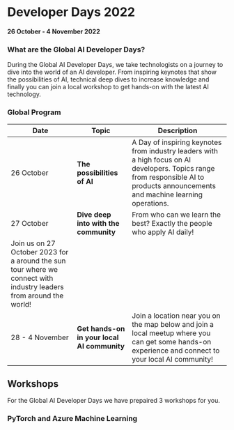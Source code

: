 # Developer Days 2022

**26 October - 4 November 2022**


### What are the Global AI Developer Days?
During the Global AI Developer Days, we take technologists on a journey to dive into the world of an AI developer. From inspiring keynotes that show the possibilities of AI, technical deep dives to increase knowledge and finally you can join a local workshop to get hands-on with the latest AI technology.


### Global Program

| Date | Topic | Description| 
| --- | --- | --- |
| 26 October | **The possibilities of AI** | A Day of inspiring keynotes from industry leaders with a high focus on AI developers. Topics range from responsible AI to products announcements and machine learning operations. |
| 27 October | **Dive deep into with the community** | From who can we learn the best? Exactly the people who apply AI daily! |
Join us on 27 October 2023 for a around the sun tour where we connect with industry leaders from around the world! |
| 28 - 4 November | **Get hands-on in your local AI community** | Join a location near you on the map below and join a local meetup where you can get some hands-on experience and connect to your local AI community! |


## Workshops
For the Global AI Developer Days we have prepaired 3 workshops for you.


### PyTorch and Azure Machine Learning


### 



